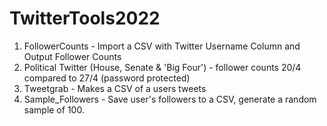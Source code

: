# TwitterTools2022

1. FollowerCounts - Import a CSV with Twitter Username Column and Output Follower Counts
2. Political Twitter (House, Senate & 'Big Four') - follower counts 20/4 compared to 27/4 (password protected)
3. Tweetgrab - Makes a CSV of a users tweets
4. Sample_Followers - Save user's followers to a CSV, generate a random sample of 100.
